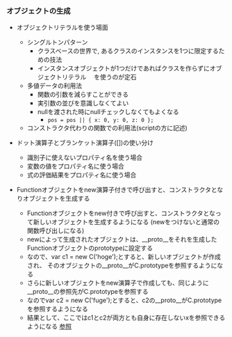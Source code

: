 ### オブジェクトの生成
- オブジェクトリテラルを使う場面
  - シングルトンパターン
    - クラスベースの世界で, あるクラスのインスタンスを1つに限定するための技法
    - インスタンスオブジェクトが1つだけであればクラスを作らずにオブジェクトリテラル
    　を使うのが定石
  - 多値データの利用法
    - 関数の引数を減らすことができる
    - 実引数の並びを意識しなくてよい
    - nullを渡された時にnullチェックしなくてもよくなる
      - ```pos = pos || { x: 0, y: 0, z: 0 };```
  - コンストラクタ代わりの関数での利用法(scriptの方に記述)
- ドット演算子とブランケット演算子([])の使い分け
  - 識別子に使えないプロパティ名を使う場合
  - 変数の値をプロパティ名に使う場合
  - 式の評価結果をプロパティ名に使う場合

- Functionオブジェクトをnew演算子付きで呼び出すと、コンストラクタとなりオブジェクトを生成する
  - Functionオブジェクトをnew付きで呼び出すと、コンストラクタとなって新しいオブジェクトを生成するようになる
   (newをつけないと通常の関数呼び出しになる)
  - newによって生成されたオブジェクトは、__proto__をそれを生成したFunctionオブジェクトのprototypeに設定する
  - なので、var c1 = new C('hoge');とすると、新しいオブジェクトが作成され、
    そのオブジェクトの__proto__がC.prototypeを参照するようになる
  - さらに新しいオブジェクトをnew演算子で作成しても、同じように__proto__の参照先がC.prototypeを参照する
  - なのでvar c2 = new C('fuge');とすると、c2の__proto__がC.prototypeを参照するようになる
  - 結果として、ここではc1とc2が両方とも自身に存在しないxを参照できるようになる
[参照](http://maeharin.hatenablog.com/entry/20130215/javascript_prototype_chain)



